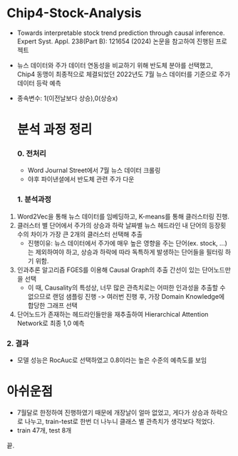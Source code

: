 # Chip4-Stock-Analysis


- Towards interpretable stock trend prediction through causal inference. Expert Syst. Appl. 238(Part B): 121654 (2024) 논문을 참고하여 진행된 프로젝트
- 뉴스 데이터와 주가 데이터 연동성을 비교하기 위해 반도체 분야를 선택했고, Chip4 동맹이 최종적으로 체결되었던 2022년도 7월 뉴스 데이터를 기준으로 주가 데이터 등락 예측
- 종속변수: 1(이전날보다 상승),0(상승x)

  # 분석 과정 정리
  ### 0. 전처리
  - Word Journal Street에서 7월 뉴스 데이터 크롤링
  - 야후 파이낸셜에서 반도체 관련 주가 다운
 
  ### 1. 분석과정
1) Word2Vec을 통해 뉴스 데이터를 임베딩하고, K-means를 통해 클러스터링 진행.
2) 클러스터 별 단어에서 주가의 상승과 하락 날짜별 뉴스 헤드라인 내 단어의 등장횟수의 차이가 가장 큰 2개의 클러스터 선택해 추출
   - 진행이유: 뉴스 데이터에서 주가에 매우 높은 영향을 주는 단어(ex. stock, ...)는 제외하여야 하고, 상승과 하락에 따라 독특하게 발생하는 단어들을 필터링 하기 위함.
3) 인과추론 알고리즘 FGES를 이용해 Causal Graph의 추출 간선이 있는 단어노드만을 선택
   - 이 때, Causality의 특성상, 너무 많은 관측치로는 어떠한 인과성을 추출할 수 없으므로 랜덤 샘플링 진행 -> 여러번 진행 후, 가장 Domain Knowledge에 합당한 그래프 선택
4) 단어노드가 존재하는 헤드라인들만을 재추출하여 Hierarchical Attention Network로 최종 1,0 예측

### 2. 결과
- 모델 성능은 RocAuc로 선택하였고 0.8이라는 높은 수준의 예측도를 보임

# 아쉬운점
- 7월달로 한정하여 진행하였기 때문에 개장날이 얼마 없었고, 게다가 상승과 하락으로 나누고, train-test로 한번 더 나누니 클래스 별 관측치가 생각보다 적었다.
-   train 47개, test 8개


끝.
